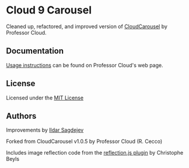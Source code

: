 # Cloud 9 Carousel

Cleaned up, refactored, and improved version of [CloudCarousel](http://www.professorcloud.com/mainsite/carousel.htm) by Professor Cloud.

## Documentation

[Usage instructions](http://www.professorcloud.com/mainsite/carousel-integration.htm) can be found on Professor Cloud's web page.

## License

Licensed under the [MIT License](http://en.wikipedia.org/wiki/MIT_License)

## Authors

Improvements by [Ildar Sagdejev](http://twitter.com/tknomad)

Forked from CloudCarousel v1.0.5 by Professor Cloud (R. Cecco)

Includes image reflection code from the [reflection.js plugin](http://www.digitalia.be/software/reflectionjs-for-jquery) by Christophe Beyls